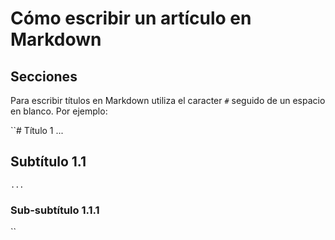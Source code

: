 # Cómo escribir un artículo en Markdown

## Secciones

Para escribir títulos en Markdown utiliza el caracter `#` seguido de un espacio en blanco. Por ejemplo:

``# Título 1
    ...
  ## Subtítulo 1.1
    ...
  ### Sub-subtítulo 1.1.1
``
